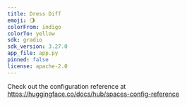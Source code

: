 ```yaml
---
title: Dress Diff
emoji: 🌖
colorFrom: indigo
colorTo: yellow
sdk: gradio
sdk_version: 3.27.0
app_file: app.py
pinned: false
license: apache-2.0
---
```


Check out the configuration reference at https://huggingface.co/docs/hub/spaces-config-reference

